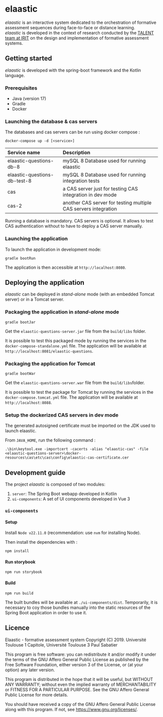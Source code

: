 # elaastic

_elaastic_ is an interactive system dedicated to the orchestration of formative assessment sequences during face-to-face
or distance learning.        
_elaastic_ is developed in the context of research
conducted by
the [TALENT team at IRIT](https://www.irit.fr/en/departement/dep-interaction-collective-intelligence/talent-team/) on
the design and implementation of formative
assessment systems.

## Getting started

_elaastic_ is developed with the spring-boot framework and the Kotlin language.

### Prerequisites

* Java (version 17)
* Gradle
* Docker

### Launching the database & cas servers
The databases and cas servers can be run using docker compose :
````
docker-compose up -d [<service>]
````

| Service name                 | Description                                                     |
|:-----------------------------|:----------------------------------------------------------------| 
| elaastic-questions-db-8      | mySQL 8 Database used for running elaastic                      |
| elaastic-questions-db-test-8 | mySQL 8 Database used for running integration tests             |
| cas                          | a CAS server just for testing CAS integration in dev mode       |
| cas-2                        | another CAS server for testing multiple CAS servers integration |

Running a database is mandatory.
CAS servers is optional. It allows to test CAS authentication without to have to deploy a CAS server manually.

### Launching the application

To launch the application in development mode:

````
gradle bootRun
````

The application is then accessible at `http://localhost:8080`.

## Deploying the application

_elaastic_ can be deployed in _stand-alone_ mode (with an embedded Tomcat server) or in a Tomcat server.

### Packaging the application in _stand-alone_ mode

````
gradle bootJar
````

Get the `elaastic-questions-server.jar` file from the `build/libs` folder.

It is possible to test this packaged mode by running the services in the `docker-compose-standalone.yml` file.
The application will be available at `http://localhost:8081/elaastic-questions`.

### Packaging the application for Tomcat

````
gradle bootWar
````

Get the `elaastic-questions-server.war` file from the `build/libs`folder.

It is possible to test the package for Tomcat by running the services in the `docker-compose.tomcat.yml` file.
The application will be available at `http://localhost:8088`.
       
### Setup the dockerized CAS servers in dev mode
 The generated autosigned certificate must be imported on the JDK used to launch elaastic.

From `JAVA_HOME`, run the following command :
``` 
.\bin\keytool.exe -importcert -cacerts -alias "elaastic-cas" -file <elaastic-questions-server>\docker-resources\cas\etc\cas\config\elaastic-cas-certificate.cer
```

## Development guide

The project _elaastic_ is composed of two modules:
1. `server`: The Spring Boot webapp developed in Kotlin
2. `ui-components`: A set of UI components developed in Vue 3

### `ui-components`

#### Setup
Install `Node v22.11.0` (recommendation: use `nvm` for installing Node).

Then install the dependencies with :
```shell
npm install
```

#### Run storybook
```shell
npm run storybook
```

#### Build
```shell
npm run build
```

The built bundles will be available at `./ui-components/dist`.
Temporarily, it is necessary to coy those bundles manually into the static resources of the Spring Boot application
in order to use it.

## Licence

Elaastic - formative assessment system
Copyright (C) 2019. Université Toulouse 1 Capitole, Université Toulouse 3 Paul Sabatier

This program is free software: you can redistribute it and/or modify
it under the terms of the GNU Affero General Public License as
published by the Free Software Foundation, either version 3 of the
License, or (at your option) any later version.

This program is distributed in the hope that it will be useful,
but WITHOUT ANY WARRANTY; without even the implied warranty of
MERCHANTABILITY or FITNESS FOR A PARTICULAR PURPOSE. See the
GNU Affero General Public License for more details.

You should have received a copy of the GNU Affero General Public License
along with this program. If not, see <https://www.gnu.org/licenses/>.
